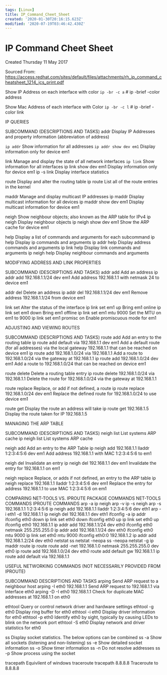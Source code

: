 ```yaml
---
tags: [Linux]
title: IP_Command_Cheet_Sheet
created: '2020-01-30T20:16:15.623Z'
modified: '2020-07-19T03:46:42.430Z'
---
```


# IP Command Cheet Sheet
Created Thursday 11 May 2017

Sourced From: <https://access.redhat.com/sites/default/files/attachments/rh_ip_command_cheatsheet_1214_jcs_print.pdf>

Show IP Address on each interface with color
`ip -br -c a` # ip -brief -color address

Show Mac Address of each interface with Color
`ip -br -c l` # ip -brief -color link

IP QUERIES

SUBCOMMAND 											(DESCRIPTIONS AND TASKS)
addr													Display IP Addresses and property information (abbreviation of address)

`ip addr`												Show information for all addresses
`ip addr show dev em1`								Display information only for device em1

link 													Manage and display the state of all network interfaces
`ip link`												Show information for all interfaces
ip link show dev em1									Display information only for device em1
ip -s link												Display interface statistics

route 													Display and alter the routing table
ip route												List all of the route entries in the kernel

maddr 													Manage and display multicast IP addresses
ip maddr											Display multicast information for all devices
ip maddr show dev em1								Display multicast information for device em1

neigh 													Show neighbour objects; also known as the ARP table for IPv4
ip neigh												Display neighbour objects
ip neigh show dev em1								Show the ARP cache for device em1

help 													Display a list of commands and arguments for each subcommand
ip help												Display ip commands and arguments
ip addr help											Display address commands and arguments
ip link help											Display link commands and arguments
ip neigh help											Display neighbour commands and arguments

MODIFYING ADDRESS AND LINK PROPERTIES

SUBCOMMAND 											(DESCRIPTIONS AND TASKS)
addr add 												Add an address
ip addr add 192.168.1.1/24 dev em1					Add address 192.168.1.1 with netmask 24 to device em1

addr del 												Delete an address
ip addr del 192.168.1.1/24 dev em1						Remove address 192.168.1.1/24 from device em1

link set													 Alter the status of the interface
ip link set em1 up										Bring em1 online
ip link set em1 down									Bring em1 offline
ip link set em1 mtu 9000								Set the MTU on em1 to 9000
ip link set em1 promisc on								Enable promiscuous mode for em1

ADJUSTING AND VIEWING ROUTES

SUBCOMMAND 											(DESCRIPTIONS AND TASKS)
route add 												Add an entry to the routing table
ip route add default via 192.168.1.1 dev em1				Add a default route (for all addresses) via the local gateway 192.168.1.1 that 
can be reached on device em1
ip route add 192.168.1.0/24 via 192.168.1.1				Add a route to 192.168.1.0/24 via the gateway at 192.168.1.1
ip route add 192.168.1.0/24 dev em1					Add a route to 192.168.1.0/24 that can be reached on device em1

route delete 												Delete a routing table entry
ip route delete 192.168.1.0/24 via 192.168.1.1			Delete the route for 192.168.1.0/24 via the gateway at 192.168.1.1

route replace 											Replace, or add if not defined, a route
ip route replace 192.168.1.0/24 dev em1				Replace the defined route for 192.168.1.0/24 to use device em1

route get 												Display the route an address will take
ip route get 192.168.1.5								Display the route taken for IP 192.168.1.5

MANAGING THE ARP TABLE

SUBCOMMAND 											(DESCRIPTIONS AND TASKS)
neigh list												List systems ARP cache
ip neigh list											List systems ARP cache
	
neigh add 												Add an entry to the ARP Table
ip neigh add 192.168.1.1 lladdr 1:2:3:4:5:6 dev em1		Add address 192.168.1.1 with MAC 1:2:3:4:5:6 to em1

neigh del 												Invalidate an entry
ip neigh del 192.168.1.1 dev em1						Invalidate the entry for 192.168.1.1 on em1

neigh replace 											Replace, or adds if not defined, an entry to the ARP table
ip neigh replace 192.168.1.1 lladdr 1:2:3:4:5:6 dev em1	Replace the entry for address 192.168.1.1 to use MAC 1:2:3:4:5:6 on em1



COMPARING NET-TOOLS VS. IPROUTE PACKAGE COMMANDS
NET-TOOLS COMMANDS 								IPROUTE COMMANDS
arp -a 													ip neigh
arp -v 													ip -s neigh
arp -s 192.168.1.1 1:2:3:4:5:6 								ip neigh add 192.168.1.1 lladdr 1:2:3:4:5:6 dev eth1
arp -i eth1 -d 192.168.1.1 									ip neigh del 192.168.1.1 dev eth1
ifconfig -a 												ip addr
ifconfig eth0 down 										ip link set eth0 down
ifconfig eth0 up 											ip link set eth0 up
ifconfig eth0 192.168.1.1 									ip addr add 192.168.1.1/24 dev eth0
ifconfig eth0 netmask 255.255.255.0		 				ip addr add 192.168.1.1/24 dev eth0
ifconfig eth0 mtu 9000 									ip link set eth0 mtu 9000
ifconfig eth0:0 192.168.1.2 								ip addr add 192.168.1.2/24 dev eth0
netstat 													ss
netstat -neopa 											ss -neopa
netstat -g 												ip maddr
route 													ip route
route add -net 192.168.1.0 netmask 255.255.255.0 dev eth0 	ip route add 192.168.1.0/24 dev eth0
route add default gw 192.168.1.1 							ip route add default via 192.168.1.1


USEFUL NETWORKING COMMANDS (NOT NECESSARILY PROVIDED FROM IPROUTE)

SUBCOMMAND 											DESCRIPTIONS AND TASKS
arping 													Send ARP request to a neighbour host
arping -I eth0 192.168.1.1								Send ARP request to 192.168.1.1 via interface eth0
arping -D -I eth0 192.168.1.1							Check for duplicate MAC addresses at 192.168.1.1 on eth0

ethtool 													Query or control network driver and hardware settings
ethtool -g eth0										Display ring buffer for eth0
ethtool -i eth0										Display driver information for eth0
ethtool -p eth0										Identify eth0 by sight, typically by causing LEDs to blink on the network port
ethtool -S eth0										Display network and driver statistics for eth0

ss 														Display socket statistics. The below options can be combined
ss -a												Show all sockets (listening and non-listening)
ss -e												Show detailed socket information
ss -o												Show timer information
ss -n												Do not resolve addresses
ss -p												Show process using the socket

tracepath												Equivilent of windows traceroute
tracepath 8.8.8.8										Traceroute to 8.8.8.8



